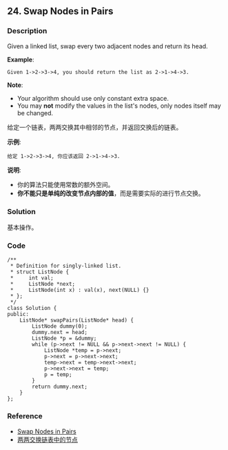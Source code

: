 ## 24. Swap Nodes in Pairs

### Description

Given a linked list, swap every two adjacent nodes and return its head.

**Example**:

```
Given 1->2->3->4, you should return the list as 2->1->4->3.
```

**Note**:

- Your algorithm should use only constant extra space.
- You may **not** modify the values in the list's nodes, only nodes itself may be changed.

给定一个链表，两两交换其中相邻的节点，并返回交换后的链表。

**示例**:

```
给定 1->2->3->4, 你应该返回 2->1->4->3.
```

**说明**:

- 你的算法只能使用常数的额外空间。
- **你不能只是单纯的改变节点内部的值**，而是需要实际的进行节点交换。

### Solution

基本操作。

### Code

```
/**
 * Definition for singly-linked list.
 * struct ListNode {
 *     int val;
 *     ListNode *next;
 *     ListNode(int x) : val(x), next(NULL) {}
 * };
 */
class Solution {
public:
    ListNode* swapPairs(ListNode* head) {
        ListNode dummy(0);
        dummy.next = head;
        ListNode *p = &dummy;
        while (p->next != NULL && p->next->next != NULL) {
            ListNode *temp = p->next;
            p->next = p->next->next;
            temp->next = temp->next->next;
            p->next->next = temp;
            p = temp;
        }
        return dummy.next;
    }
};
```

### Reference

- [Swap Nodes in Pairs](https://leetcode.com/problems/swap-nodes-in-pairs/description/)
- [两两交换链表中的节点](https://leetcode-cn.com/problems/swap-nodes-in-pairs/description/)